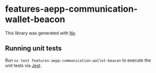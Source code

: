 # features-aepp-communication-wallet-beacon

This library was generated with [Nx](https://nx.dev).

## Running unit tests

Run `nx test features-aepp-communication-wallet-beacon` to execute the unit tests via [Jest](https://jestjs.io).
